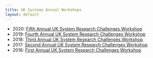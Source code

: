 ```yaml
---
title: UK Systems Annual Workshops
layout: default
---
```


- 2020: [Fifth Annual UK System Research Challenges Workshop](2020)
- 2019: [Fourth Annual UK System Research Challenges Workshop](2019)
- 2018: [Third Annual UK System Research Challenges Workshop](2018)
- 2017: [Second Annual UK System Research Challenges Workshop](2017)
- 2016: [First Annual UK System Research Challenges Workshop](2016)
